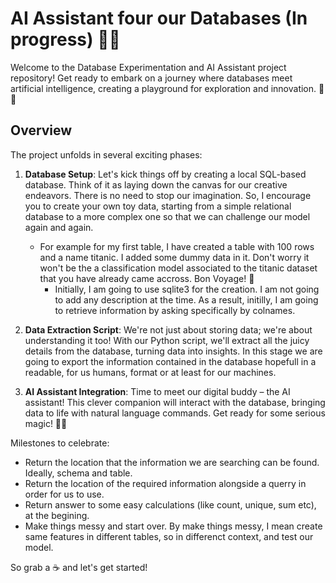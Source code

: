 # AI Assistant four our Databases (In progress) 🤖💾

Welcome to the Database Experimentation and AI Assistant project repository! Get ready to embark on a journey where databases meet artificial intelligence, creating a playground for exploration and innovation. 🚀🎨

## Overview

The project unfolds in several exciting phases:

1. **Database Setup**: Let's kick things off by creating a local SQL-based database. Think of it as laying down the canvas for our creative endeavors. There is no need to stop our imagination. So, I encourage you to create your own toy data, starting from a simple relational database to a more complex one so that we can challenge our model again and again.
   - For example for my first table, I have created a table with 100 rows and a name titanic. I added some dummy data in it. Don't worry it won't be the a classification model associated to the titanic dataset that you have already came accross. Bon Voyage! 🚢
        - Initially, I am going to use sqlite3 for the creation. I am not going to add any description at the time. As a result, initilly, I am going to retrieve information by asking specifically by colnames.

3. **Data Extraction Script**: We're not just about storing data; we're about understanding it too! With our Python script, we'll extract all the juicy details from the database, turning data into insights. In this stage we are going to export the information contained in the database hopefull in a readable, for us humans, format or at least for our machines.

4. **AI Assistant Integration**: Time to meet our digital buddy – the AI assistant! This clever companion will interact with the database, bringing data to life with natural language commands. Get ready for some serious magic! 🎩✨

Milestones to celebrate:
  - Return the location that the information we are searching can be found. Ideally, schema and table.
  - Return the location of the required information alongside a querry in order for us to use.
  - Return answer to some easy calculations (like count, unique, sum etc), at the begining.
  - Make things messy and start over. By make things messy, I mean create same features in different tables, so in differenct context, and test our model.


So grab a ☕️ and let's get started!

